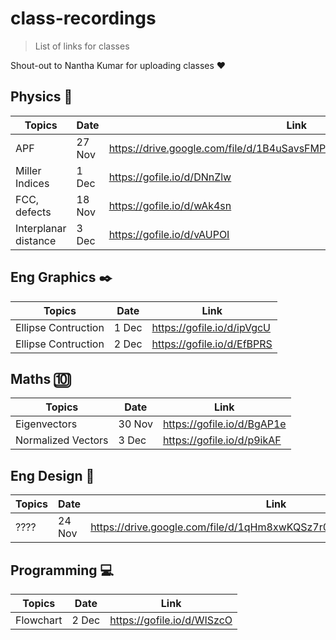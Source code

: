 # class-recordings
> List of links for classes

Shout-out to Nantha Kumar for uploading classes ❤️

## Physics 🚓
| Topics | Date | Link |
|-------|------|----|
| APF |27 Nov|https://drive.google.com/file/d/1B4uSavsFMPQ2wJB5E_07gnS1yZajzy90/view|
| Miller Indices |1 Dec|https://gofile.io/d/DNnZlw|
| FCC, defects |18 Nov|https://gofile.io/d/wAk4sn|
| Interplanar distance| 3 Dec|https://gofile.io/d/vAUPOI|


## Eng Graphics ✒️
| Topics | Date  | Link |
|-------|------|----|
| Ellipse Contruction |1 Dec |https://gofile.io/d/ipVgcU |
| Ellipse Contruction |2 Dec |https://gofile.io/d/EfBPRS |

## Maths 🔟
| Topics | Date  | Link |
|-------|------|----|
|Eigenvectors|30 Nov|https://gofile.io/d/BgAP1e|
|Normalized Vectors | 3 Dec| https://gofile.io/d/p9ikAF|

## Eng Design 💬
| Topics | Date  | Link |
|-------|-------|----|
| ???? |24 Nov|https://drive.google.com/file/d/1qHm8xwKQSz7r0tjmhz_qen_8iOFDa2c7/view|

## Programming 💻
| Topics | Date  | Link |
|-------|-------|----|
| Flowchart |2 Dec |https://gofile.io/d/WISzcO|
